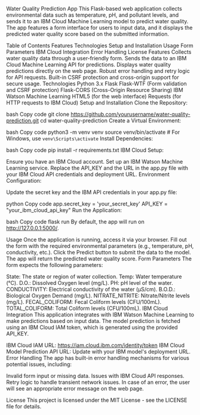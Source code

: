 Water Quality Prediction App
This Flask-based web application collects environmental data such as temperature, pH, and pollutant levels, and sends it to an IBM Cloud Machine Learning model to predict water quality. The app features a form interface for users to input data, and it displays the predicted water quality score based on the submitted information.

Table of Contents
Features
Technologies
Setup and Installation
Usage
Form Parameters
IBM Cloud Integration
Error Handling
License
Features
Collects water quality data through a user-friendly form.
Sends the data to an IBM Cloud Machine Learning API for predictions.
Displays water quality predictions directly on the web page.
Robust error handling and retry logic for API requests.
Built-in CSRF protection and cross-origin support for secure usage.
Technologies
Python 3.x
Flask
Flask-WTF (Form validation and CSRF protection)
Flask-CORS (Cross-Origin Resource Sharing)
IBM Watson Machine Learning
HTML5 (for the web interface)
Requests (for HTTP requests to IBM Cloud)
Setup and Installation
Clone the Repository:

bash
Copy code
git clone https://github.com/yourusername/water-quality-prediction.git
cd water-quality-prediction
Create a Virtual Environment:

bash
Copy code
python3 -m venv venv
source venv/bin/activate  # For Windows, use `venv\Scripts\activate`
Install Dependencies:

bash
Copy code
pip install -r requirements.txt
IBM Cloud Setup:

Ensure you have an IBM Cloud account.
Set up an IBM Watson Machine Learning service.
Replace the API_KEY and the URL in the app.py file with your IBM Cloud API credentials and deployment URL.
Environment Configuration:

Update the secret key and the IBM API credentials in your app.py file:

python
Copy code
app.secret_key = 'your_secret_key'
API_KEY = "your_ibm_cloud_api_key"
Run the Application:

bash
Copy code
flask run
By default, the app will run on http://127.0.0.1:5000/.

Usage
Once the application is running, access it via your browser.
Fill out the form with the required environmental parameters (e.g., temperature, pH, conductivity, etc.).
Click the Predict button to submit the data to the model.
The app will return the predicted water quality score.
Form Parameters
The form expects the following parameters:

State: The state or region of water collection.
Temp: Water temperature (°C).
D.O.: Dissolved Oxygen level (mg/L).
PH: pH level of the water.
CONDUCTIVITY: Electrical conductivity of the water (μS/cm).
B.O.D.: Biological Oxygen Demand (mg/L).
NITRATE_NITRITE: Nitrate/Nitrite levels (mg/L).
FECAL_COLIFORM: Fecal Coliform levels (CFU/100mL).
TOTAL_COLIFORM: Total Coliform levels (CFU/100mL).
IBM Cloud Integration
This application integrates with IBM Watson Machine Learning to make predictions based on input data. The model prediction is fetched using an IBM Cloud IAM token, which is generated using the provided API_KEY.

IBM Cloud IAM URL: https://iam.cloud.ibm.com/identity/token
IBM Cloud Model Prediction API URL: Update with your IBM model's deployment URL.
Error Handling
The app has built-in error handling mechanisms for various potential issues, including:

Invalid form input or missing data.
Issues with IBM Cloud API responses.
Retry logic to handle transient network issues.
In case of an error, the user will see an appropriate error message on the web page.

License
This project is licensed under the MIT License - see the LICENSE file for details.
